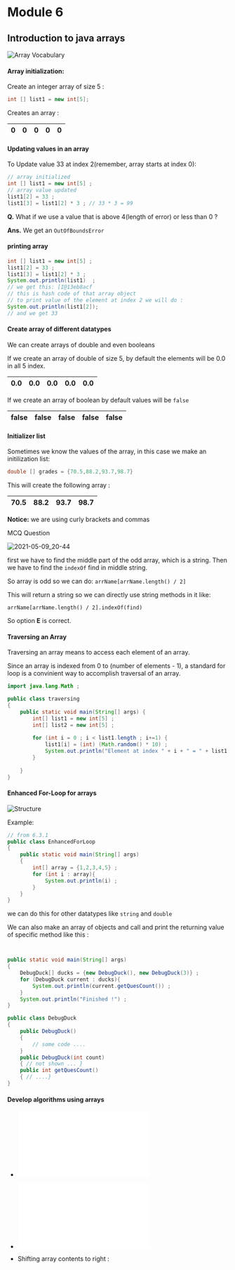 # Module 6 

## Introduction to java arrays 

![Array Vocabulary](https://user-images.githubusercontent.com/30211412/117583524-2f46af80-b125-11eb-9856-793bd01c34a6.png)

#### Array initialization:

Create an integer array of size 5 : 
```java 
int [] list1 = new int[5]; 
```

Creates an array : 

| 0 	| 0 	| 0 	| 0 	| 0 	|
|:-:	|---	|---	|---	|:-:	|

#### Updating values in an array 

To Update value 33 at index 2(remember, array starts at index 0): 

```java 
// array initialized 
int [] list1 = new int[5] ; 
// array value updated 
list1[2] = 33 ; 
list1[3] = list1[2] * 3 ; // 33 * 3 = 99
```

**Q.** What if we use a value that is above 4(length of error) or less than 0 ? 

**Ans.** We get an `OutOfBoundsError` 

#### printing array 

```java 
int [] list1 = new int[5] ; 
list1[2] = 33 ; 
list1[3] = list1[2] * 3 ; 
System.out.println(list1)  ; 
// we get this: [I@13eb8acf
// this is hash code of that array object 
// to print value of the element at index 2 we will do : 
System.out.println(list1[2]);
// and we get 33 
```

#### Create array of different datatypes 

We can create arrays of double and even booleans 

If we create an array of double of size 5, by default the elements will be 0.0 in all 5 index. 

| 0.0 	| 0.0 	| 0.0 	| 0.0 	| 0.0 	|
|:---:	|-----	|-----	|-----	|:---:	|


If we create an array of boolean by default  values will be `false` 

| false 	| false 	| false 	| false 	| false 	|
|:-----:	|-------	|-------	|-------	|:-----:	|

#### Initializer list 

Sometimes we know the values of the array, in this case we make an initilization list:
```java
double [] grades = {70.5,88.2,93.7,98.7} 
```
This will create the following array : 

| 70.5 	| 88.2 	| 93.7 	| 98.7 	|
|:----:	|------	|------	|------	|

**Notice:** we are using curly brackets and commas

MCQ Question

![2021-05-09_20-44](https://user-images.githubusercontent.com/30211412/117608784-65634e00-b17c-11eb-8410-4b1876661dba.png)


first we have to find the middle part of the odd array, which is a string. 
Then we have to find the `indexOf` find in middle string. 

So array is odd so we can do: `arrName[arrName.length() / 2]` 

This will return a string so we can directly use string methods in it like:

`arrName[arrName.length() / 2].indexOf(find)`

So option **E** is correct. 


#### Traversing an Array 

Traversing an array means to access each element of an array.

Since an array is indexed from 0 to (number of elements - 1), a standard for loop is a convinient way to accomplish traversal of an array. 

```java
import java.lang.Math ; 

public class traversing
{
    public static void main(String[] args) {
        int[] list1 = new int[5] ; 
        int[] list2 = new int[5] ; 
        
        for (int i = 0 ; i < list1.length ; i+=1) {
            list1[i] = (int) (Math.random() * 10) ; 
            System.out.println("Element at index " + i + " = " + list1[i]);
        }
        
    }
}
```

#### Enhanced For-Loop for arrays 

![Structure](https://user-images.githubusercontent.com/30211412/117623567-95691c00-b191-11eb-9/b43-2e1ab419b125.png)

Example: 
```java 
// from 6.3.1 
public class EnhancedForLoop
{
	public static void main(String[] args)
	{ 
		int[] array = {1,2,3,4,5} ;  
		for (int i : array){
			System.out.println(i) ; 
		}
	}
}
```
we can do this for other datatypes like `string` and `double`

We can also make an array of objects and call and print the returning value of specific method like this : 

```java 


public static void main(String[] args)
{
    DebugDuck[] ducks = {new DebugDuck(), new DebugDuck(3)} ; 
    for (DebugDuck current : ducks){
        System.out.println(current.getQuesCount()) ; 
    }
    System.out.println("Finished !") ; 
}

public class DebugDuck
{
    public DebugDuck()
    {
        // some code ....
    }
    public DebugDuck(int count)
    { // not shown ... }
    public int getQuesCount()
    { // ....}
}
```

#### Develop algorithms using arrays 

- ![6.4.1-Find-Max-element-algorithm.java](./6.4.1-Find-Max-element-algorithm.java) 
- ![6.4.1-B.Find-Min-Element-algorithm.java](./6.4.1-B.Find-Min-Element-algorithm.java)

- Shifting array contents to right : 


